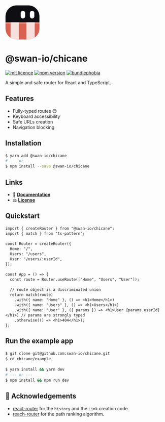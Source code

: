 <img width="108" alt="@swan-io/chicane logo" src="docs/static/img/logo.svg">

# @swan-io/chicane

[![mit licence](https://img.shields.io/dub/l/vibe-d.svg?style=for-the-badge)](https://github.com/swan-io/chicane/blob/main/LICENSE)
[![npm version](https://img.shields.io/npm/v/@swan-io/chicane?style=for-the-badge)](https://www.npmjs.org/package/@swan-io/chicane)
[![bundlephobia](https://img.shields.io/bundlephobia/minzip/@swan-io/chicane?label=size&style=for-the-badge)](https://bundlephobia.com/result?p=@swan-io/chicane)

A simple and safe router for React and TypeScript.

## Features

- Fully-typed routes 😌
- Keyboard accessibility
- Safe URLs creation
- Navigation blocking

## Installation

```bash
$ yarn add @swan-io/chicane
# --- or ---
$ npm install --save @swan-io/chicane
```

## Links

- 📘 [**Documentation**](https://swan-io.github.io/chicane)
- ⚖️ [**License**](./LICENSE)

## Quickstart

```tsx
import { createRouter } from "@swan-io/chicane";
import { match } from "ts-pattern";

const Router = createRouter({
  Home: "/",
  Users: "/users",
  User: "/users/:userId",
});

const App = () => {
  const route = Router.useRoute(["Home", "Users", "User"]);

  // route object is a discriminated union
  return match(route)
    .with({ name: "Home" }, () => <h1>Home</h1>)
    .with({ name: "Users" }, () => <h1>Users</h1>)
    .with({ name: "User" }, ({ params }) => <h1>User {params.userId}</h1>) // params are strongly typed
    .otherwise(() => <h1>404</h1>);
};
```

## Run the example app

```bash
$ git clone git@github.com:swan-io/chicane.git
$ cd chicane/example

$ yarn install && yarn dev
# --- or ---
$ npm install && npm run dev
```

## 🙌 Acknowledgements

- [react-router](https://github.com/remix-run/react-router) for the `history` and the `Link` creation code.
- [reach-router](https://github.com/reach/router) for the path ranking algorithm.

